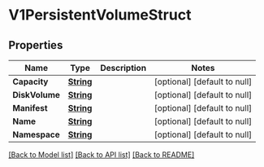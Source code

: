 # V1PersistentVolumeStruct
## Properties

Name | Type | Description | Notes
------------ | ------------- | ------------- | -------------
**Capacity** | [**String**](string.md) |  | [optional] [default to null]
**DiskVolume** | [**String**](string.md) |  | [optional] [default to null]
**Manifest** | [**String**](string.md) |  | [optional] [default to null]
**Name** | [**String**](string.md) |  | [optional] [default to null]
**Namespace** | [**String**](string.md) |  | [optional] [default to null]

[[Back to Model list]](../README.md#documentation-for-models) [[Back to API list]](../README.md#documentation-for-api-endpoints) [[Back to README]](../README.md)

